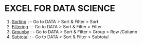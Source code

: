 # EXCEL FOR DATA SCIENCE

1. <a href="/sorting.xlsx">Sorting</a> : - Go to DATA > Sort & Filter > Sort<br>
2. <a href="/filtering.xlsx">Filtering</a> : - Go to DATA > Sort & Filter > Filter<br>
3. <a href="/groupby.xlsx">Groupby</a> : - Go to DATA > Sort & Filter > Group > Row /Column<br>
4. <a href="/subtotal.xlsx">Subtotal</a> : - Go to DATA > Sort & Filter > Subtotal<br>